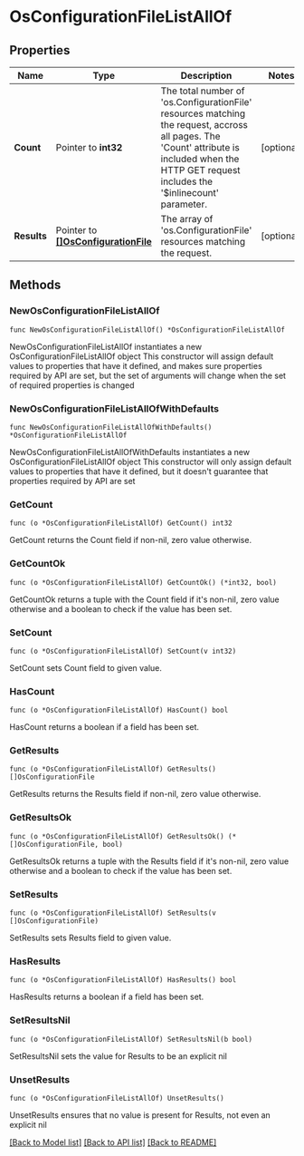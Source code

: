# OsConfigurationFileListAllOf

## Properties

Name | Type | Description | Notes
------------ | ------------- | ------------- | -------------
**Count** | Pointer to **int32** | The total number of &#39;os.ConfigurationFile&#39; resources matching the request, accross all pages. The &#39;Count&#39; attribute is included when the HTTP GET request includes the &#39;$inlinecount&#39; parameter. | [optional] 
**Results** | Pointer to [**[]OsConfigurationFile**](OsConfigurationFile.md) | The array of &#39;os.ConfigurationFile&#39; resources matching the request. | [optional] 

## Methods

### NewOsConfigurationFileListAllOf

`func NewOsConfigurationFileListAllOf() *OsConfigurationFileListAllOf`

NewOsConfigurationFileListAllOf instantiates a new OsConfigurationFileListAllOf object
This constructor will assign default values to properties that have it defined,
and makes sure properties required by API are set, but the set of arguments
will change when the set of required properties is changed

### NewOsConfigurationFileListAllOfWithDefaults

`func NewOsConfigurationFileListAllOfWithDefaults() *OsConfigurationFileListAllOf`

NewOsConfigurationFileListAllOfWithDefaults instantiates a new OsConfigurationFileListAllOf object
This constructor will only assign default values to properties that have it defined,
but it doesn't guarantee that properties required by API are set

### GetCount

`func (o *OsConfigurationFileListAllOf) GetCount() int32`

GetCount returns the Count field if non-nil, zero value otherwise.

### GetCountOk

`func (o *OsConfigurationFileListAllOf) GetCountOk() (*int32, bool)`

GetCountOk returns a tuple with the Count field if it's non-nil, zero value otherwise
and a boolean to check if the value has been set.

### SetCount

`func (o *OsConfigurationFileListAllOf) SetCount(v int32)`

SetCount sets Count field to given value.

### HasCount

`func (o *OsConfigurationFileListAllOf) HasCount() bool`

HasCount returns a boolean if a field has been set.

### GetResults

`func (o *OsConfigurationFileListAllOf) GetResults() []OsConfigurationFile`

GetResults returns the Results field if non-nil, zero value otherwise.

### GetResultsOk

`func (o *OsConfigurationFileListAllOf) GetResultsOk() (*[]OsConfigurationFile, bool)`

GetResultsOk returns a tuple with the Results field if it's non-nil, zero value otherwise
and a boolean to check if the value has been set.

### SetResults

`func (o *OsConfigurationFileListAllOf) SetResults(v []OsConfigurationFile)`

SetResults sets Results field to given value.

### HasResults

`func (o *OsConfigurationFileListAllOf) HasResults() bool`

HasResults returns a boolean if a field has been set.

### SetResultsNil

`func (o *OsConfigurationFileListAllOf) SetResultsNil(b bool)`

 SetResultsNil sets the value for Results to be an explicit nil

### UnsetResults
`func (o *OsConfigurationFileListAllOf) UnsetResults()`

UnsetResults ensures that no value is present for Results, not even an explicit nil

[[Back to Model list]](../README.md#documentation-for-models) [[Back to API list]](../README.md#documentation-for-api-endpoints) [[Back to README]](../README.md)


